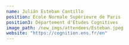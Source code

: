 ```yaml
---
name: Julián Esteban Cantillo
position: Ecole Normale Supérieure de Paris
position3: Département d'Études Cognitives
image_path: /new_imgs/attendees/Esteban.jpeg
website: "https://cognition.ens.fr/en"
---
```

